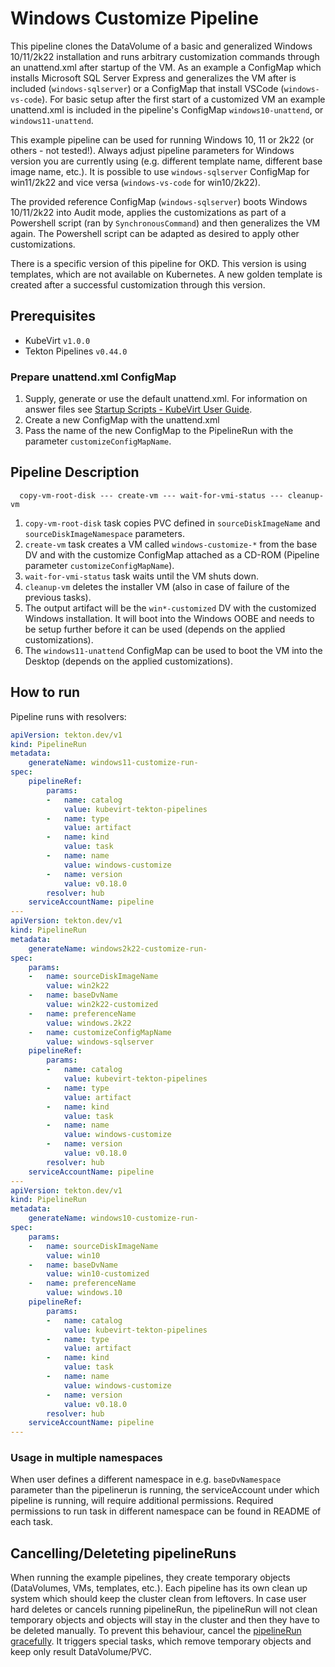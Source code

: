 # Windows Customize Pipeline

This pipeline clones the DataVolume of a basic and generalized Windows 10/11/2k22 installation and runs arbitrary customization
commands through an unattend.xml after startup of the VM. As an example a ConfigMap which installs Microsoft SQL
Server Express and generalizes the VM after is included (`windows-sqlserver`) or a ConfigMap that install VSCode (`windows-vs-code`).
For basic setup after the first start of a customized VM an example unattend.xml is included in the pipeline's ConfigMap `windows10-unattend`, 
or `windows11-unattend`.

This example pipeline can be used for running Windows 10, 11 or 2k22 (or others - not tested!). Always adjust pipeline parameters 
for Windows version you are currently using (e.g. different template name, different base image name, etc.). It is possible to use 
`windows-sqlserver` ConfigMap for win11/2k22 and vice versa (`windows-vs-code` for win10/2k22).

The provided reference ConfigMap (`windows-sqlserver`) boots Windows 10/11/2k22 into Audit mode, applies the customizations as
part of a Powershell script (ran by `SynchronousCommand`) and then generalizes the VM again. The Powershell
script can be adapted as desired to apply other customizations.

There is a specific version of this pipeline for OKD. This version is using templates, which are not available on Kubernetes.
A new golden template is created after a successful customization through this version.

## Prerequisites

- KubeVirt `v1.0.0`
- Tekton Pipelines `v0.44.0`

### Prepare unattend.xml ConfigMap

1. Supply, generate or use the default unattend.xml.
   For information on answer files see [Startup Scripts - KubeVirt User Guide](https://kubevirt.io/user-guide/virtual_machines/startup_scripts/#sysprep).
2. Create a new ConfigMap with the unattend.xml
3. Pass the name of the new ConfigMap to the PipelineRun with the parameter `customizeConfigMapName`.

## Pipeline Description

```
  copy-vm-root-disk --- create-vm --- wait-for-vmi-status --- cleanup-vm
```

1. `copy-vm-root-disk` task copies PVC defined in `sourceDiskImageName` and `sourceDiskImageNamespace` parameters.
2. `create-vm` task creates a VM called `windows-customize-*`
   from the base DV and with the customize ConfigMap attached as a CD-ROM (Pipeline parameter `customizeConfigMapName`).
3. `wait-for-vmi-status` task waits until the VM shuts down.
4. `cleanup-vm` deletes the installer VM (also in case of failure of the previous tasks).
5. The output artifact will be the `win*-customized` DV with the customized Windows installation.
   It will boot into the Windows OOBE and needs to be setup further before it can be used (depends on the applied customizations).
6. The `windows11-unattend` ConfigMap can be used to boot the VM into the Desktop (depends on the applied customizations).

## How to run

Pipeline runs with resolvers:
```yaml
apiVersion: tekton.dev/v1
kind: PipelineRun
metadata:
    generateName: windows11-customize-run-
spec:
    pipelineRef:
        params:
        -   name: catalog
            value: kubevirt-tekton-pipelines
        -   name: type
            value: artifact
        -   name: kind
            value: task
        -   name: name
            value: windows-customize
        -   name: version
            value: v0.18.0
        resolver: hub
    serviceAccountName: pipeline
---
apiVersion: tekton.dev/v1
kind: PipelineRun
metadata:
    generateName: windows2k22-customize-run-
spec:
    params:
    -   name: sourceDiskImageName
        value: win2k22
    -   name: baseDvName
        value: win2k22-customized
    -   name: preferenceName
        value: windows.2k22
    -   name: customizeConfigMapName
        value: windows-sqlserver
    pipelineRef:
        params:
        -   name: catalog
            value: kubevirt-tekton-pipelines
        -   name: type
            value: artifact
        -   name: kind
            value: task
        -   name: name
            value: windows-customize
        -   name: version
            value: v0.18.0
        resolver: hub
    serviceAccountName: pipeline
---
apiVersion: tekton.dev/v1
kind: PipelineRun
metadata:
    generateName: windows10-customize-run-
spec:
    params:
    -   name: sourceDiskImageName
        value: win10
    -   name: baseDvName
        value: win10-customized
    -   name: preferenceName
        value: windows.10
    pipelineRef:
        params:
        -   name: catalog
            value: kubevirt-tekton-pipelines
        -   name: type
            value: artifact
        -   name: kind
            value: task
        -   name: name
            value: windows-customize
        -   name: version
            value: v0.18.0
        resolver: hub
    serviceAccountName: pipeline
---
```

### Usage in multiple namespaces

When user defines a different namespace in e.g. `baseDvNamespace` parameter than the pipelinerun is running, the serviceAccount under which pipeline is running, will require additional permissions. Required permissions to run task in different namespace can be found in README of each task.

## Cancelling/Deleteting pipelineRuns

When running the example pipelines, they create temporary objects (DataVolumes, VMs, templates, etc.). Each pipeline has its own clean up system which 
should keep the cluster clean from leftovers. In case user hard deletes or cancels running pipelineRun, the pipelineRun will not clean temporary 
objects and objects will stay in the cluster and then they have to be deleted manually. To prevent this behaviour, cancel the 
[pipelineRun gracefully](https://tekton.dev/docs/pipelines/pipelineruns/#gracefully-cancelling-a-pipelinerun). It triggers special tasks, 
which remove temporary objects and keep only result DataVolume/PVC.
